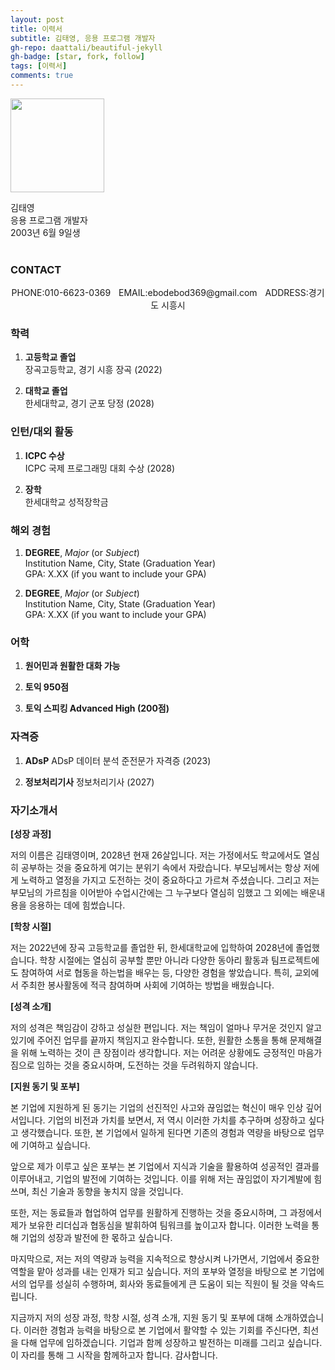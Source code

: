 ```yaml
---
layout: post
title: 이력서
subtitle: 김태영, 응용 프로그램 개발자
gh-repo: daattali/beautiful-jekyll
gh-badge: [star, fork, follow]
tags: [이력서]
comments: true
---
```


<!----- PROFILE PICTURE ----->
<img src="https://user-images.githubusercontent.com/127084656/233834241-e16a1e19-c39d-496b-83f5-ec715a5a01f6.jpg" width="150">


<!----- NAME, APPLYING FIELD, AGE ----->
김태영  
응용 프로그램 개발자  
2003년 6월 9일생  
<br clear="left">

<!----- CONTACT INFO ----->
### CONTACT
<div align="center">
PHONE:010-6623-0369ㅤEMAIL:ebodebod369@gmail.comㅤADDRESS:경기도 시흥시</div>
   
  
<!----- EDUCATION HISTORY ----->
### 학력
1. **고등학교 졸업**  
   장곡고등학교, 경기 시흥 장곡 (2022)    

2. **대학교 졸업**   
   한세대학교, 경기 군포 당정 (2028)  
       
<!----- INTERN HISTORY ----->
### 인턴/대외 활동
1. **ICPC 수상**    
   ICPC 국제 프로그래밍 대회 수상 (2028)

2. **장학**   
   한세대학교 성적장학금
   
<!----- OVERSEAS EXPERIENCE ----->
### 해외 경험
1. **DEGREE**, *Major* (or *Subject*)  
   Institution Name, City, State (Graduation Year)  
   GPA: X.XX (if you want to include your GPA)

2. **DEGREE**, *Major* (or *Subject*)  
   Institution Name, City, State (Graduation Year)  
   GPA: X.XX (if you want to include your GPA)

<!----- LANGUAGE ----->
### 어학
1. **원어민과 원활한 대화 가능**
    
2. **토익 950점**

3. **토익 스피킹 Advanced High (200점)**
     
<!----- CERTIFICATE HISTORY ----->
### 자격증
1. **ADsP** 
   ADsP 데이터 분석 준전문가 자격증 (2023)

2. **정보처리기사**
   정보처리기사 (2027)
   
### 자기소개서

**[성장 과정]**

저의 이름은 김태영이며, 2028년 현재 26살입니다. 저는 가정에서도 학교에서도 열심히 공부하는 것을 중요하게 여기는 분위기 속에서 자랐습니다. 부모님께서는 항상 저에게 노력하고 열정을 가지고 도전하는 것이 중요하다고 가르쳐 주셨습니다. 그리고 저는 부모님의 가르침을 이어받아 수업시간에는 그 누구보다 열심히 임했고 그 외에는 배운내용을 응용하는 데에 힘썼습니다. 

**[학창 시절]**

저는 2022년에 장곡 고등학교를 졸업한 뒤, 한세대학교에 입학하여 2028년에 졸업했습니다. 학창 시절에는 열심히 공부할 뿐만 아니라 다양한 동아리 활동과 팀프로젝트에도 참여하여 서로 협동을 하는법을 배우는 등, 다양한 경험을 쌓았습니다. 특히, 교외에서 주최한 봉사활동에 적극 참여하며 사회에 기여하는 방법을 배웠습니다. 

**[성격 소개]**

저의 성격은 책임감이 강하고 성실한 편입니다. 저는 책임이 얼마나 무거운 것인지 알고 있기에 주어진 업무를 끝까지 책임지고 완수합니다. 또한, 원활한 소통을 통해 문제해결을 위해 노력하는 것이 큰 장점이라 생각합니다. 저는 어려운 상황에도 긍정적인 마음가짐으로 임하는 것을 중요시하며, 도전하는 것을 두려워하지 않습니다.

**[지원 동기 및 포부]**

본 기업에 지원하게 된 동기는 기업의 선진적인 사고와 끊임없는 혁신이 매우 인상 깊어서입니다. 기업의 비전과 가치를 보면서, 저 역시 이러한 가치를 추구하며 성장하고 싶다고 생각했습니다. 또한, 본 기업에서 일하게 된다면 기존의 경험과 역량을 바탕으로 업무에 기여하고 싶습니다.

앞으로 제가 이루고 싶은 포부는 본 기업에서 지식과 기술을 활용하여 성공적인 결과를 이루어내고, 기업의 발전에 기여하는 것입니다. 이를 위해 저는 끊임없이 자기계발에 힘쓰며, 최신 기술과 동향을 놓치지 않을 것입니다.

또한, 저는 동료들과 협업하여 업무를 원활하게 진행하는 것을 중요시하며, 그 과정에서 제가 보유한 리더십과 협동심을 발휘하여 팀워크를 높이고자 합니다. 이러한 노력을 통해 기업의 성장과 발전에 한 몫하고 싶습니다.

마지막으로, 저는 저의 역량과 능력을 지속적으로 향상시켜 나가면서, 기업에서 중요한 역할을 맡아 성과를 내는 인재가 되고 싶습니다. 저의 포부와 열정을 바탕으로 본 기업에서의 업무를 성실히 수행하며, 회사와 동료들에게 큰 도움이 되는 직원이 될 것을 약속드립니다.

지금까지 저의 성장 과정, 학창 시절, 성격 소개, 지원 동기 및 포부에 대해 소개하였습니다. 이러한 경험과 능력을 바탕으로 본 기업에서 활약할 수 있는 기회를 주신다면, 최선을 다해 업무에 임하겠습니다. 기업과 함께 성장하고 발전하는 미래를 그리고 싶습니다. 이 자리를 통해 그 시작을 함께하고자 합니다. 감사합니다.
   
